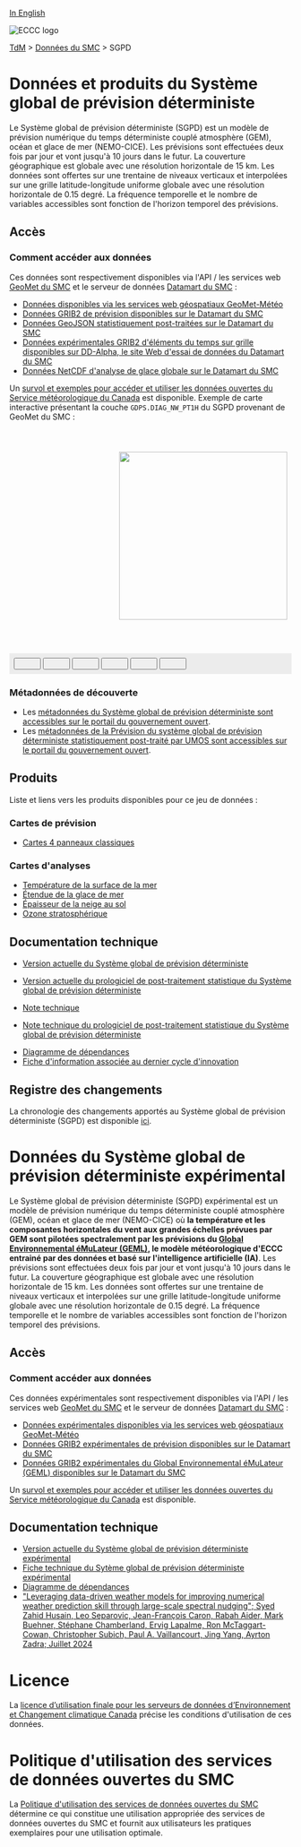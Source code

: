 [In English](readme_gdps_en.md)

![ECCC logo](../../img_eccc-logo.png)

[TdM](../../readme_fr.md) > [Données du SMC](../readme_fr.md) > SGPD

# Données et produits du Système global de prévision déterministe

Le Système global de prévision déterministe (SGPD) est un modèle de prévision numérique du temps déterministe couplé atmosphère (GEM), océan et glace de mer (NEMO-CICE). Les prévisions sont effectuées deux fois par jour et vont jusqu'à 10 jours dans le futur. La couverture géographique est globale avec une résolution horizontale de 15 km. Les données sont offertes sur une trentaine de niveaux verticaux et interpolées sur une grille latitude-longitude uniforme globale avec une résolution horizontale de 0.15 degré. La fréquence temporelle et le nombre de variables accessibles sont fonction de l'horizon temporel des prévisions.

## Accès

### Comment accéder aux données

Ces données sont respectivement disponibles via l'API / les services web [GeoMet du SMC](../../msc-geomet/readme_fr.md) et le serveur de données [Datamart du SMC](../../msc-datamart/readme_fr.md) :

- [Données disponibles via les services web géospatiaux GeoMet-Météo](readme_gdps-geomet_fr.md)
- [Données GRIB2 de prévision disponibles sur le Datamart du SMC](readme_gdps-datamart_fr.md)
- [Données GeoJSON statistiquement post-traitées sur le Datamart du SMC](readme_gdps-statpostproc-datamart_fr.md)
- [Données expérimentales GRIB2 d'éléments du temps sur grille disponibles sur DD-Alpha, le site Web d'essai de données du Datamart du SMC](readme_gdps-datamart-alpha_fr.md)
- [Données NetCDF d'analyse de glace globale sur le Datamart du SMC](readme_gdps-ice-anal-datamart_fr.md)

Un [survol et exemples pour accéder et utiliser les données ouvertes du Service météorologique du Canada](../../usage/readme_fr.md) est disponible. Exemple de carte interactive présentant la couche `GDPS.DIAG_NW_PT1H` du SGPD provenant de GeoMet du SMC :

<div id="map" style="height: 400px; position: relative">
  <div id="legend-popup">
  <div id="legend-popup-content">
    <img id="legend-img" src="https://geo.weather.gc.ca/geomet?lang=fr&version=1.3.0&service=WMS&request=GetLegendGraphic&sld_version=1.1.0&layer=GDPS.DIAG_NW_PT1H&format=image/png&STYLE=SIGPRECIPITATIONTYPE-FR"/>
  </div>
</div>
</div>
<div id="controller" role="group" aria-label="Animation controls" style="background: #ececec; padding: 0.5rem;">
  <button id="fast-backward" class="btn btn-primary btn-sm" type="button"><i class="fa fa-fast-backward" style="padding: 0rem 1rem"></i></button>
  <button id="step-backward" class="btn btn-primary btn-sm" type="button"><i class="fa fa-step-backward" style="padding: 0rem 1rem"></i></button>
  <button id="play-pause" class="btn btn-primary btn-sm" type="button"><i class="fa fa-play" style="padding: 0rem 1rem"></i></button>
  <button id="step-forward" class="btn btn-primary btn-sm" type="button"><i class="fa fa-step-forward" style="padding: 0rem 1rem"></i></button>
  <button id="fast-forward" class="btn btn-primary btn-sm" type="button"><i class="fa fa-fast-forward" style="padding: 0rem 1rem"></i></button>
  <button id="exportmap" class="btn btn-primary btn-sm" type="button"><i class="fa fa-download" style="padding: 0rem 1rem"></i></button>
  <a id="image-download" download="msc-geomet_web-map_export.png"></a>
  <span id="info" style="padding-left: 0.5rem;cursor: pointer;"></span>
</div>

### Métadonnées de découverte

- Les [métadonnées du Système global de prévision déterministe sont accessibles sur le portail du gouvernement ouvert](https://ouvert.canada.ca/data/fr/dataset/c041e79a-914a-5a4e-a485-9cbc506195df).
- Les [métadonnées de la Prévision du système global de prévision déterministe statistiquement post-traité par UMOS sont accessibles sur le portail du gouvernement ouvert](https://ouvert.canada.ca/data/fr/dataset/7c1070fd-af7d-40fe-9e78-49d2962f0bbc).

## Produits

Liste et liens vers les produits disponibles pour ce jeu de données :

### Cartes de prévision

- [Cartes 4 panneaux classiques](https://meteo.gc.ca/model_forecast/global_f.html)

### Cartes d'analyses

- [Température de la surface de la mer](https://meteo.gc.ca/data/analysis/351_100.gif)
- [Étendue de la glace de mer](https://meteo.gc.ca/data/analysis/350_100.gif)
- [Épaisseur de la neige au sol](https://meteo.gc.ca/data/analysis/352_100.gif)
- [Ozone stratosphérique](https://woudc.org/data/products/?lang=fr)

## Documentation technique

- [Version actuelle du Système global de prévision déterministe](https://collaboration.cmc.ec.gc.ca/cmc/cmoi/product_guide/docs/tech_specifications/tech_specifications_GDPS_f.pdf)
* [Version actuelle du prologiciel de post-traitement statistique du Système global de prévision déterministe](https://collaboration.cmc.ec.gc.ca/cmc/cmoi/product_guide/docs/not_available.pdf)
- [Note technique](https://collaboration.cmc.ec.gc.ca/cmc/cmoi/product_guide/docs/tech_notes/technote_gdps_f.pdf)
* [Note technique du prologiciel de post-traitement statistique du Système global de prévision déterministe](https://collaboration.cmc.ec.gc.ca/cmc/cmoi/product_guide/docs/not_available.pdf)
- [Diagramme de dépendances](https://collaboration.cmc.ec.gc.ca/cmc/cmos/public_doc/msc-data/nwep-dependency-diagrams/system_GDPS_fr.svg)
- [Fiche d'information associée au dernier cycle d'innovation](https://collaboration.cmc.ec.gc.ca/cmc/cmoi/product_guide/docs/fact_sheets/factsheet_gdps_f.pdf)

## Registre des changements

La chronologie des changements apportés au Système global de prévision déterministe (SGPD) est disponible [ici](changelog_gdps_fr.md).

<style>
  #legend-img {
    margin: 0px;
    height:300px;
  }
  #legend-popup {
    position: absolute;
    top: 40px;
    right: 8px;
    z-index: 2;
  }
  .legend-switch{
    top: 8px;
    right: .5em;
  }
  .ol-touch .legend-switch {
    top: 80px;
  }
</style>

<link rel="stylesheet" href="https://cdn.jsdelivr.net/npm/ol@v7.3.0/ol.css" type="text/css"/>
<script src="https://cdn.polyfill.io/v2/polyfill.min.js?features=requestAnimationFrame,Element.prototype.classList,URL"></script>
<script src="https://cdn.jsdelivr.net/npm/ol@v7.3.0/dist/ol.js"></script>
<script src="https://cdnjs.cloudflare.com/ajax/libs/FileSaver.js/1.3.3/FileSaver.min.js"></script>
<script>
    function isIE() {
      return window.navigator.userAgent.match(/(MSIE|Trident)/);
    }
    var head = document.getElementsByTagName('head')[0];
    var js = document.createElement("script");
    js.type = "text/javascript";
    if (isIE())
    {
        js.src = "../../../js/gdps_ie.js";
        document.getElementById("controller").setAttribute("hidden", true);
    }
    else
    {
        js.src = "../../../js/gdps.js";
    }
    head.appendChild(js);
</script>

# Données du Système global de prévision déterministe expérimental

Le Système global de prévision déterministe (SGPD) expérimental est un modèle de prévision numérique du temps déterministe couplé atmosphère (GEM), océan et glace de mer (NEMO-CICE) où __la température et les composantes horizontales du vent aux grandes échelles prévues par GEM sont pilotées spectralement par les prévisions du [Global Environnemental éMuLateur (GEML)](readme_gdps-geml-datamart_fr.md), le modèle météorologique d'ECCC entrainé par des données et basé sur l'intelligence artificielle (IA)__. Les prévisions sont effectuées deux fois par jour et vont jusqu'à 10 jours dans le futur. La couverture géographique est globale avec une résolution horizontale de 15 km. Les données sont offertes sur une trentaine de niveaux verticaux et interpolées sur une grille latitude-longitude uniforme globale avec une résolution horizontale de 0.15 degré. La fréquence temporelle et le nombre de variables accessibles sont fonction de l'horizon temporel des prévisions.

## Accès

### Comment accéder aux données

Ces données expérimentales sont respectivement disponibles via l'API / les services web [GeoMet du SMC](../../msc-geomet/readme_fr.md) et le serveur de données [Datamart du SMC](../../msc-datamart/readme_fr.md) :

* [Données expérimentales disponibles via les services web géospatiaux GeoMet-Météo](readme_gdps-geomet_fr.md)
* [Données GRIB2 expérimentales de prévision disponibles sur le Datamart du SMC](readme_gdps-datamart_fr.md#données-grib2-du-système-global-de-prévision-déterministe-sgpd-expérimental)
* [Données GRIB2 expérimentales du Global Environnemental éMuLateur (GEML) disponibles sur le Datamart du SMC](readme_gdps-geml-datamart_fr.md)

Un [survol et exemples pour accéder et utiliser les données ouvertes du Service météorologique du Canada](../../usage/readme_fr.md) est disponible. 

## Documentation technique

* [Version actuelle du Système global de prévision déterministe expérimental](https://collaboration.cmc.ec.gc.ca/cmc/cmoi/product_guide/docs/tech_specifications/tech_specifications_GDPS-exp_f.pdf)
* [Fiche technique du Sytème global de prévision déterministe expérimental](https://collaboration.cmc.ec.gc.ca/cmc/cmoi/product_guide/docs/fact_sheets/factsheet_gdps-exp_f.pdf)
* [Diagramme de dépendances](https://collaboration.cmc.ec.gc.ca/cmc/cmos/public_doc/msc-data/nwep-dependency-diagrams/system_GDPS_fr.svg)
* ["Leveraging data-driven weather models for improving numerical weather prediction skill through large-scale spectral nudging"; Syed Zahid Husain, Leo Separovic, Jean-François Caron, Rabah Aider, Mark Buehner, Stéphane Chamberland, Ervig Lapalme, Ron McTaggart-Cowan, Christopher Subich, Paul A. Vaillancourt, Jing Yang, Ayrton Zadra; Juillet 2024](https://arxiv.org/abs/2407.06100)

# Licence

La [licence d’utilisation finale pour les serveurs de données d’Environnement et Changement climatique Canada](../../licence/readme_fr.md) précise les conditions d'utilisation de ces données.

# Politique d'utilisation des services de données ouvertes du SMC

La [Politique d'utilisation des services de données ouvertes du SMC](../../usage-policy/readme_fr.md) détermine ce qui constitue une utilisation appropriée des services de données ouvertes du SMC et fournit aux utilisateurs les pratiques exemplaires pour une utilisation optimale.





